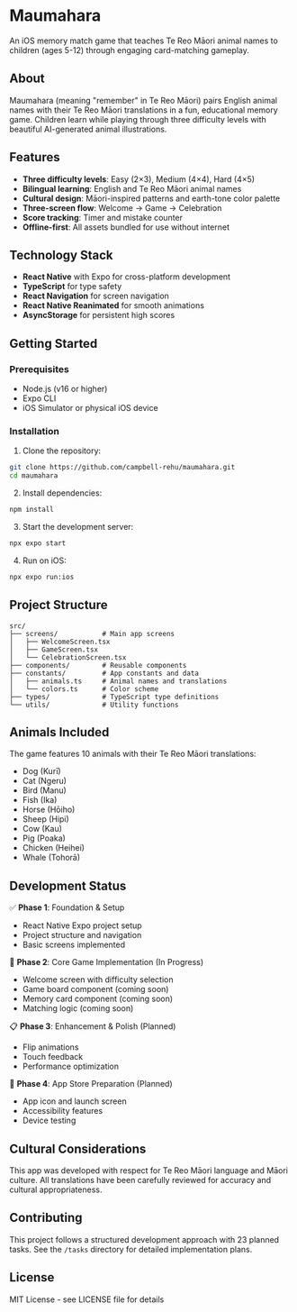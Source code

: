 # Maumahara

An iOS memory match game that teaches Te Reo Māori animal names to children (ages 5-12) through engaging card-matching gameplay.

## About

Maumahara (meaning "remember" in Te Reo Māori) pairs English animal names with their Te Reo Māori translations in a fun, educational memory game. Children learn while playing through three difficulty levels with beautiful AI-generated animal illustrations.

## Features

- **Three difficulty levels**: Easy (2×3), Medium (4×4), Hard (4×5)
- **Bilingual learning**: English and Te Reo Māori animal names
- **Cultural design**: Māori-inspired patterns and earth-tone color palette
- **Three-screen flow**: Welcome → Game → Celebration
- **Score tracking**: Timer and mistake counter
- **Offline-first**: All assets bundled for use without internet

## Technology Stack

- **React Native** with Expo for cross-platform development
- **TypeScript** for type safety
- **React Navigation** for screen navigation
- **React Native Reanimated** for smooth animations
- **AsyncStorage** for persistent high scores

## Getting Started

### Prerequisites

- Node.js (v16 or higher)
- Expo CLI
- iOS Simulator or physical iOS device

### Installation

1. Clone the repository:
```bash
git clone https://github.com/campbell-rehu/maumahara.git
cd maumahara
```

2. Install dependencies:
```bash
npm install
```

3. Start the development server:
```bash
npx expo start
```

4. Run on iOS:
```bash
npx expo run:ios
```

## Project Structure

```
src/
├── screens/           # Main app screens
│   ├── WelcomeScreen.tsx
│   ├── GameScreen.tsx
│   └── CelebrationScreen.tsx
├── components/        # Reusable components
├── constants/         # App constants and data
│   ├── animals.ts     # Animal names and translations
│   └── colors.ts      # Color scheme
├── types/             # TypeScript type definitions
└── utils/             # Utility functions
```

## Animals Included

The game features 10 animals with their Te Reo Māori translations:

- Dog (Kurī)
- Cat (Ngeru)
- Bird (Manu)
- Fish (Ika)
- Horse (Hōiho)
- Sheep (Hipi)
- Cow (Kau)
- Pig (Poaka)
- Chicken (Heihei)
- Whale (Tohorā)

## Development Status

✅ **Phase 1**: Foundation & Setup
- React Native Expo project setup
- Project structure and navigation
- Basic screens implemented

🚧 **Phase 2**: Core Game Implementation (In Progress)
- Welcome screen with difficulty selection
- Game board component (coming soon)
- Memory card component (coming soon)
- Matching logic (coming soon)

📋 **Phase 3**: Enhancement & Polish (Planned)
- Flip animations
- Touch feedback
- Performance optimization

🎯 **Phase 4**: App Store Preparation (Planned)
- App icon and launch screen
- Accessibility features
- Device testing

## Cultural Considerations

This app was developed with respect for Te Reo Māori language and Māori culture. All translations have been carefully reviewed for accuracy and cultural appropriateness.

## Contributing

This project follows a structured development approach with 23 planned tasks. See the `/tasks` directory for detailed implementation plans.

## License

MIT License - see LICENSE file for details
